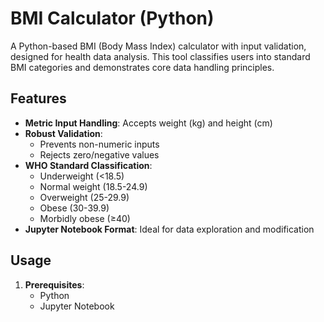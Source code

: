 # BMI Calculator (Python)

A Python-based BMI (Body Mass Index) calculator with input validation, designed for health data analysis. This tool classifies users into standard BMI categories and demonstrates core data handling principles.


## Features
- **Metric Input Handling**: Accepts weight (kg) and height (cm)
- **Robust Validation**:
  - Prevents non-numeric inputs
  - Rejects zero/negative values
- **WHO Standard Classification**:
  - Underweight (<18.5)
  - Normal weight (18.5-24.9)
  - Overweight (25-29.9)
  - Obese (30-39.9)
  - Morbidly obese (≥40)
- **Jupyter Notebook Format**: Ideal for data exploration and modification

## Usage
1. **Prerequisites**:
   - Python
   - Jupyter Notebook
